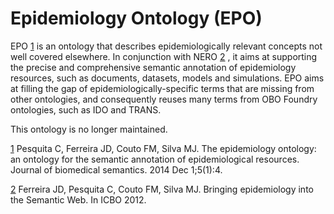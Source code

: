 # Epidemiology Ontology (EPO)


EPO [1](https://link.springer.com/article/10.1186/2041-1480-5-4) is an ontology that describes epidemiologically relevant concepts not well covered elsewhere. In conjunction with NERO [2](http://ceur-ws.org/Vol-897/session1-paper02.pdf) , it aims at supporting the precise and comprehensive semantic annotation of epidemiology resources, such as documents, datasets, models and simulations. EPO aims at filling the gap of epidemiologically-specific terms that are missing from other ontologies, and consequently reuses many terms from OBO Foundry ontologies, such as IDO and TRANS.

This ontology is no longer maintained.

[1](https://link.springer.com/article/10.1186/2041-1480-5-4) Pesquita C, Ferreira JD, Couto FM, Silva MJ. The epidemiology ontology: an ontology for the semantic annotation of epidemiological resources. Journal of biomedical semantics. 2014 Dec 1;5(1):4.

[2](http://ceur-ws.org/Vol-897/session1-paper02.pdf) Ferreira JD, Pesquita C, Couto FM, Silva MJ. Bringing epidemiology into the Semantic Web. In ICBO 2012.

